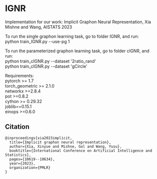 # IGNR

Implementation for our work: Implicit Graphon Neural Representation, Xia Mishne and Wang, AISTATS 2023


To run the single graphon learning task, go to folder IGNR, and run:\
python train_IGNR.py --use-pg 1

To run the parameterized graphon learning task, go to folder cIGNR, and run:\
python train_cIGNR.py --dataset '2ratio_rand' \
python train_cIGNR.py --dataset 'gCircle'



Requirements: \
pytorch >= 1.7 \
torch_geometric >= 2.1.0 \
networkx >=2.8.4 \
pot >=0.8.2 \
cython >= 0.29.32 \
joblib==0.15.1 \
einops >=0.6.0 

Citation
----------
```
@inproceedings{xia2023implicit,
  title={Implicit graphon neural representation},
  author={Xia, Xinyue and Mishne, Gal and Wang, Yusu},
  booktitle={International Conference on Artificial Intelligence and Statistics},
  pages={10619--10634},
  year={2023},
  organization={PMLR}
}
```
